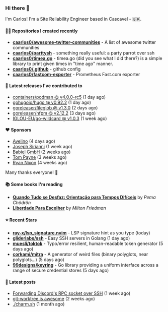 ### Hi there 👋

I'm Carlos! I'm a Site Reliability Engineer based in Cascavel - 🇧🇷.

#### 👨‍💻 Repositories I created recently
- **[caarlos0/awesome-twitter-communities](https://github.com/caarlos0/awesome-twitter-communities)** - A list of awesome twitter communities
- **[caarlos0/parttysh](https://github.com/caarlos0/parttysh)** - something really useful: a party parrot over ssh
- **[caarlos0/timea.go](https://github.com/caarlos0/timea.go)** - timea.go (did you see what I did there?) is a simple library to print given times in &#34;time ago&#34; manner.
- **[caarlos0/.github](https://github.com/caarlos0/.github)** - github config
- **[caarlos0/fastcom-exporter](https://github.com/caarlos0/fastcom-exporter)** - Prometheus Fast.com exporter

#### 🚀 Latest releases I've contributed to


- [containers/podman @ v4.0.0-rc5](https://github.com/containers/podman/releases/tag/v4.0.0-rc5) (1 day ago)
- [gohugoio/hugo @ v0.92.2](https://github.com/gohugoio/hugo/releases/tag/v0.92.2) (1 day ago)
- [goreleaser/fileglob @ v1.3.0](https://github.com/goreleaser/fileglob/releases/tag/v1.3.0) (2 days ago)
- [goreleaser/nfpm @ v2.12.2](https://github.com/goreleaser/nfpm/releases/tag/v2.12.2) (3 days ago)
- [IGLOU-EU/go-wildcard @ v1.0.3](https://github.com/IGLOU-EU/go-wildcard/releases/tag/v1.0.3) (1 week ago)

#### ❤️ Sponsors
- [Avelino](https://github.com/avelino) (4 days ago)
- [Joseph Sirianni](https://github.com/jsirianni) (1 week ago)
- [Babiel GmbH](https://github.com/babiel) (2 weeks ago)
- [Tom Payne](https://github.com/twpayne) (3 weeks ago)
- [Ryan Nixon](https://github.com/taiidani) (4 weeks ago)

Many thanks everyone! 🙏

#### 📚 Some books I'm reading
- **[Quando Tudo se Desfaz: Orientação para Tempos Difíceis](https://www.goodreads.com/book/show/60206797-quando-tudo-se-desfaz)** by _Pema Chödrön_
- **[Liberdade Para Escolher](https://www.goodreads.com/book/show/17238591-liberdade-para-escolher)** by _Milton Friedman_

#### ⭐ Recent Stars


- **[ray-x/lsp_signature.nvim](https://github.com/ray-x/lsp_signature.nvim)** - LSP signature hint as you type (today)
- **[gliderlabs/ssh](https://github.com/gliderlabs/ssh)** - Easy SSH servers in Golang (1 day ago)
- **[muesli/toktok](https://github.com/muesli/toktok)** - Typo/error resilient, human-readable token generator (5 days ago)
- **[corkami/mitra](https://github.com/corkami/mitra)** - A generator of weird files (binary polyglots, near polyglots...) (5 days ago)
- **[99designs/keyring](https://github.com/99designs/keyring)** - Go library providing a uniform interface across a range of secure credential stores (5 days ago)

#### 📄 Latest posts
- [Forwarding Discord&#39;s RPC socket over SSH](https://carlosbecker.com/posts/discord-rpc-ssh/) (1 week ago)
- [git-worktree is awesome](https://carlosbecker.com/posts/git-worktrees/) (2 weeks ago)
- [./charm.sh](https://carlosbecker.com/posts/charm/) (1 month ago)
